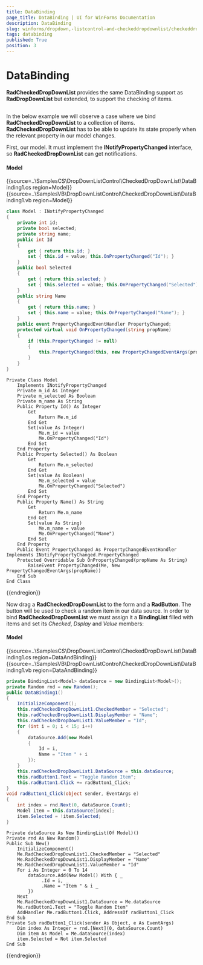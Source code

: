 ```yaml
---
title: DataBinding
page_title: DataBinding | UI for WinForms Documentation
description: DataBinding
slug: winforms/dropdown,-listcontrol-and-checkeddropdownlist/checkeddropdownlist/databinding
tags: databinding
published: True
position: 3
---
```


# DataBinding
 
__RadCheckedDropDownList__ provides the same DataBinding support as __RadDropDownList__ but extended, to support the checking of items.
      

## 

In the below example we will observe a case where we bind __RadCheckedDropDownList__ to a collection of items. __RadCheckedDropDownList__ has to be able to update its state properly when the relevant property in our model changes.
       

First, our model. It must implement the __INotifyPropertyChanged__ interface, so __RadCheckedDropDownList__ can get notifications.

#### Model 

{{source=..\SamplesCS\DropDownListControl\CheckedDropDownList\DataBinding1.cs region=Model}} 
{{source=..\SamplesVB\DropDownListControl\CheckedDropDownList\DataBinding1.vb region=Model}} 

````C#
class Model : INotifyPropertyChanged
{
    private int id;
    private bool selected;
    private string name;
    public int Id
    {
        get { return this.id; }
        set { this.id = value; this.OnPropertyChanged("Id"); }
    }
    public bool Selected
    {
        get { return this.selected; }
        set { this.selected = value; this.OnPropertyChanged("Selected"); }
    }
    public string Name
    {
        get { return this.name; }
        set { this.name = value; this.OnPropertyChanged("Name"); }
    }
    public event PropertyChangedEventHandler PropertyChanged;
    protected virtual void OnPropertyChanged(string propName)
    {
        if (this.PropertyChanged != null)
        {
            this.PropertyChanged(this, new PropertyChangedEventArgs(propName));
        }
    }
}

````
````VB.NET
Private Class Model
    Implements INotifyPropertyChanged
    Private m_id As Integer
    Private m_selected As Boolean
    Private m_name As String
    Public Property Id() As Integer
        Get
            Return Me.m_id
        End Get
        Set(value As Integer)
            Me.m_id = value
            Me.OnPropertyChanged("Id")
        End Set
    End Property
    Public Property Selected() As Boolean
        Get
            Return Me.m_selected
        End Get
        Set(value As Boolean)
            Me.m_selected = value
            Me.OnPropertyChanged("Selected")
        End Set
    End Property
    Public Property Name() As String
        Get
            Return Me.m_name
        End Get
        Set(value As String)
            Me.m_name = value
            Me.OnPropertyChanged("Name")
        End Set
    End Property
    Public Event PropertyChanged As PropertyChangedEventHandler Implements INotifyPropertyChanged.PropertyChanged
    Protected Overridable Sub OnPropertyChanged(propName As String)
        RaiseEvent PropertyChanged(Me, New PropertyChangedEventArgs(propName))
    End Sub
End Class

````

{{endregion}} 

 
Now drag a __RadCheckedDropDownList__ to the form and a __RadButton__. The button will be used to check a random item in our data source. In order to bind __RadCheckedDropDownList__ we must assign it a __BindingList__ filled with items and set its *Checked*, *Dsplay* and *Value* members:

#### Model 

{{source=..\SamplesCS\DropDownListControl\CheckedDropDownList\DataBinding1.cs region=DataAndBinding}} 
{{source=..\SamplesVB\DropDownListControl\CheckedDropDownList\DataBinding1.vb region=DataAndBinding}} 

````C#
private BindingList<Model> dataSource = new BindingList<Model>();
private Random rnd = new Random();
public DataBinding1()
{
    InitializeComponent();
    this.radCheckedDropDownList1.CheckedMember = "Selected";
    this.radCheckedDropDownList1.DisplayMember = "Name";
    this.radCheckedDropDownList1.ValueMember = "Id";
    for (int i = 0; i < 15; i++)
    {
        dataSource.Add(new Model
        {
            Id = i,
            Name = "Item " + i
        });
    }
    this.radCheckedDropDownList1.DataSource = this.dataSource;
    this.radButton1.Text = "Toggle Random Item";
    this.radButton1.Click += radButton1_Click;
}
void radButton1_Click(object sender, EventArgs e)
{
    int index = rnd.Next(0, dataSource.Count);
    Model item = this.dataSource[index];
    item.Selected = !item.Selected;
}

````
````VB.NET
Private dataSource As New BindingList(Of Model)()
Private rnd As New Random()
Public Sub New()
    InitializeComponent()
    Me.RadCheckedDropDownList1.CheckedMember = "Selected"
    Me.RadCheckedDropDownList1.DisplayMember = "Name"
    Me.RadCheckedDropDownList1.ValueMember = "Id"
    For i As Integer = 0 To 14
        dataSource.Add(New Model() With { _
             .Id = i, _
             .Name = "Item " & i _
        })
    Next
    Me.RadCheckedDropDownList1.DataSource = Me.dataSource
    Me.radButton1.Text = "Toggle Random Item"
    AddHandler Me.radButton1.Click, AddressOf radButton1_Click
End Sub
Private Sub radButton1_Click(sender As Object, e As EventArgs)
    Dim index As Integer = rnd.[Next](0, dataSource.Count)
    Dim item As Model = Me.dataSource(index)
    item.Selected = Not item.Selected
End Sub

````

{{endregion}} 



